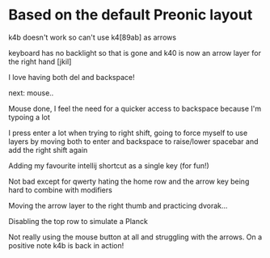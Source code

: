 # Based on the default Preonic layout

k4b doesn't work so can't use k4[89ab] as arrows

keyboard has no backlight so that is gone and k40 is now an arrow layer for the right hand [jkil]

I love having both del and backspace!

next: mouse..

Mouse done, I feel the need for a quicker access to backspace because I'm typoing a lot

I press enter a lot when trying to right shift, going to force myself to use layers by moving both to enter and backspace to raise/lower spacebar and add the right shift again

Adding my favourite intellij shortcut as a single key (for fun!)

Not bad except for qwerty hating the home row and the arrow key being hard to combine with modifiers

Moving the arrow layer to the right thumb and practicing dvorak...

Disabling the top row to simulate a Planck

Not really using the mouse button at all and struggling with the arrows. On a positive note k4b is back in action!
